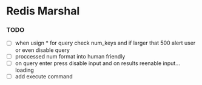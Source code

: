 # Redis Marshal

### TODO

- [ ] when usign * for query check num_keys and if larger that 500 alert user or even disable query
- [ ] proccessed num format into human friendly
- [ ] on query enter press disable input and on results reenable input... loading
- [ ] add execute command
